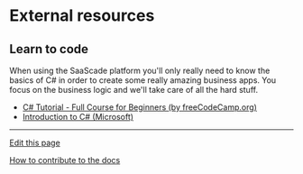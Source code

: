 # External resources

## Learn to code
When using the SaaScade platform you'll only really need to know the basics of C# in order to create some really amazing business apps.
You focus on the business logic and we'll take care of all the hard stuff.

- [C# Tutorial - Full Course for Beginners (by freeCodeCamp.org)](https://www.youtube.com/watch?v=GhQdlIFylQ8)
- [Introduction to C# (Microsoft)](https://learn.microsoft.com/en-us/dotnet/csharp/tour-of-csharp/tutorials/)

---
[Edit this page](https://github.com/saascade/platform.saascade.com/edit/main/Hub/ExternalResources/README.md)

[How to contribute to the docs](../../General/HowToContribute/README.md)
